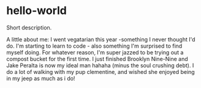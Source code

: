 # hello-world
Short description.

A little about me: I went vegatarian this year -something I never thought I'd do. I'm starting to learn to code - also something I'm surprised to find myself doing. For whatever reason, I'm super jazzed to be trying out a compost bucket for the first time. I just finished Brooklyn Nine-Nine and Jake Peralta is now my ideal man hahaha (minus the soul crushing debt). I do a lot of walking with my pup clementine, and wished she enjoyed being in my jeep as much as i do!
